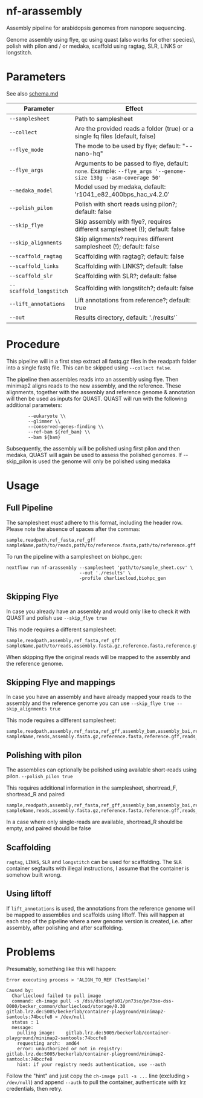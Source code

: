# nf-arassembly

Assembly pipeline for arabidopsis genomes from nanopore sequencing.

Genome assembly using flye, qc using quast (also works for other species), polish with pilon and / or medaka, scaffold using ragtag, SLR, LINKS or longstitch.

# Parameters

See also [schema.md](schema.md)


| Parameter | Effect |
| --- | --- |
| `--samplesheet` | Path to samplesheet |
| `--collect` | Are the provided reads a folder (true) or a single fq files (default, false) |
| `--flye_mode` | The mode to be used by flye; default: "--nano-hq" |
| `--flye_args` | Arguments to be passed to flye, default: `none`. Example: `--flye_args '--genome-size 130g --asm-coverage 50'` |
| `--medaka_model` | Model used by medaka, default: 'r1041_e82_400bps_hac_v4.2.0' |
| `--polish_pilon` | Polish with short reads using pilon?; default: false |
| `--skip_flye` | Skip assembly with flye?, requires different samplesheet (!); default: false |
| `--skip_alignments` | Skip alignments? requires different samplesheet (!); default: false |
| `--scaffold_ragtag` | Scaffolding with ragtag?; default: false |
| `--scaffold_links` | Scaffolding with LINKS?; default: false |
| `--scaffold_slr` | Scaffolding with SLR?; default: false |
| `--scaffold_longstitch` | Scaffolding with longstitch?; default: false |
| `--lift_annotations` | Lift annotations from reference?; default: true |
| `--out` | Results directory, default: './results'` |

# Procedure

This pipeline will in a first step extract all fastq.gz files in the readpath folder into a single fastq file. This can be skipped using `--collect false`.

The pipeline then assembles reads into an assembly using flye. 
Then minimap2 aligns reads to the new assembly, and the reference.
These alignments, together with the assembly and reference genome & annotation will then be used as inputs for QUAST.
QUAST will run with the following additional parameters:

```
        --eukaryote \\
        --glimmer \\
        --conserved-genes-finding \\
        --ref-bam ${ref_bam} \\
        --bam ${bam} 
```

Subsequently, the assembly will be polished using first pilon and then medaka, QUAST will again be used to assess the polished genomes.
If --skip_pilon is used the genome will only be polished using medaka


# Usage

## Full Pipeline

The samplesheet _must_ adhere to this format, including the header row. Please note the absence of spaces after the commas:

```
sample,readpath,ref_fasta,ref_gff
sampleName,path/to/reads,path/to/reference.fasta,path/to/reference.gff
```

To run the pipeline with a samplesheet on biohpc_gen:
```
nextflow run nf-arassembly --samplesheet 'path/to/sample_sheet.csv' \
                           --out './results' \
                           -profile charliecloud,biohpc_gen
```

## Skipping Flye

In case you already have an assembly and would only like to check it with QUAST and polish use
`--skip_flye true`

This mode requires a different samplesheet:

```
sample,readpath,assembly,ref_fasta,ref_gff
sampleName,path/to/reads,assembly.fasta.gz,reference.fasta,reference.gff
```

When skipping flye the original reads will be mapped to the assembly and the reference genome.

## Skipping Flye and mappings

In case you have an assembly and have already mapped your reads to the assembly and the reference genome you can use
`--skip_flye true --skip_alignments true`

This mode requires a different samplesheet:

```
sample,readpath,assembly,ref_fasta,ref_gff,assembly_bam,assembly_bai,ref_bam
sampleName,reads,assembly.fasta.gz,reference.fasta,reference.gff,reads_on_assembly.bam,reads_on_assembly.bai,reads_on_reference.bam
```

## Polishing with pilon

The assemblies can optionally be polished using available short-reads using pilon.
`--polish_pilon true`

This requires additional information in the samplesheet, shortread_F, shortread_R and paired

```
sample,readpath,assembly,ref_fasta,ref_gff,assembly_bam,assembly_bai,ref_bam,shortread_F,shortread_R,paired
sampleName,reads,assembly.fasta.gz,reference.fasta,reference.gff,reads_on_assembly.bam,reads_on_assembly.bai,reads_on_reference.bam,short_F1.fastq,short_F2.fastq,true
```

In a case where only single-reads are available, shortread_R should be empty, and paired should be false

## Scaffolding

`ragtag`, `LINKS`, `SLR` and `longstitch` can be used for scaffolding.
The `SLR` container segfaults with illegal instructions, I assume that the container is somehow built wrong. 

## Using liftoff

If `lift_annotations` is used, the annotations from the reference genome will be mapped to assemblies and scaffolds using liftoff. This will happen at each step of the pipeline where a new genome version is created, i.e. after assembly, after polishing and after scaffolding.

# Problems

Presumably, something like this will happen:

```
Error executing process > 'ALIGN_TO_REF (TestSample)'

Caused by:
  Charliecloud failed to pull image
  command: ch-image pull -s /dss/dsslegfs01/pn73so/pn73so-dss-0000/becker_common/charliecloud/storage/0.30 gitlab.lrz.de:5005/beckerlab/container-playground/minimap2-samtools:74bccfe8 > /dev/null
  status : 1
  message:
    pulling image:    gitlab.lrz.de:5005/beckerlab/container-playground/minimap2-samtools:74bccfe8
    requesting arch:  amd64
    error: unauthorized or not in registry: gitlab.lrz.de:5005/beckerlab/container-playground/minimap2-samtools:74bccfe8
    hint: if your registry needs authentication, use --auth
```

Follow the "hint" and just copy the `ch-image pull -s ...` line (excluding `> /dev/null`) and append `--auth` to pull the container, authenticate with lrz credentials, then retry.
